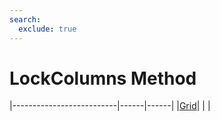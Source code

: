 ```yaml
---
search:
  exclude: true
---
```


<h1 class="heading"><span class="name">LockColumns Method</span></h1>

|--------------------------|------|------|
|[Grid](../objects/grid.md)|&nbsp;|&nbsp;|

